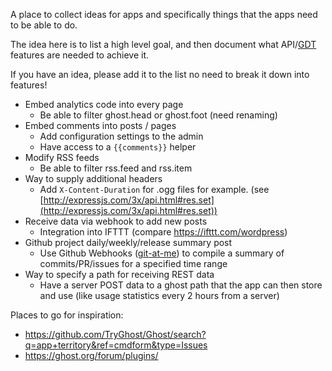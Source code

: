 A place to collect ideas for apps and specifically things that the apps need to be able to do.

The idea here is to list a high level goal, and then document what API/[GDT](https://github.com/TryGhost/Ghost/wiki/Imagining-the-Ghost-Developer-Tools) features are needed to achieve it.

If you have an idea, please add it to the list no need to break it down into features!

* Embed analytics code into every page
   * Be able to filter ghost.head or ghost.foot (need renaming)
* Embed comments into posts / pages
   * Add configuration settings to the admin
   * Have access to a `{{comments}}` helper
* Modify RSS feeds
   * Be able to filter rss.feed and rss.item   
* Way to supply additional headers
   * Add `X-Content-Duration` for .ogg files for example. (see [http://expressjs.com/3x/api.html#res.set](http://expressjs.com/3x/api.html#res.set))
* Receive data via webhook to add new posts
   * Integration into IFTTT (compare https://ifttt.com/wordpress)
* Github project daily/weekly/release summary post
   * Use Github Webhooks ([git-at-me](https://github.com/jgable/git-at-me)) to compile a summary of commits/PR/issues for a specified time range
* Way to specify a path for receiving REST data
   * Have a server POST data to a ghost path that the app can then store and use (like usage statistics every 2 hours from a server)


Places to go for inspiration:

* https://github.com/TryGhost/Ghost/search?q=app+territory&ref=cmdform&type=Issues
* https://ghost.org/forum/plugins/